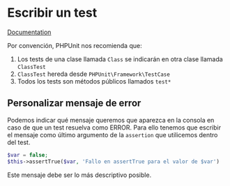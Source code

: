 # Escribir un test

[Documentation](<https://phpunit.readthedocs.io/en/8.1/writing-tests-for-phpunit.html>)

Por convención, PHPUnit nos recomienda que:

1. Los tests de una clase llamada `Class` se indicarán en otra clase llamada `ClassTest`
2. `ClassTest` hereda desde `PHPUnit\Framework\TestCase`
3. Todos los tests son métodos públicos llamados `test*`

## Personalizar mensaje de error

Podemos indicar qué mensaje queremos que aparezca en la consola en caso de que un test resuelva como ERROR. Para ello tenemos que escribir el mensaje como último argumento de la `assertion` que utilicemos dentro del test.

```php
$var = false;
$this->assertTrue($var, 'Fallo en assertTrue para el valor de $var')
```

Este mensaje debe ser lo más descriptivo posible.